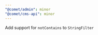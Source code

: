 ```yaml
---
"@comet/admin": minor
"@comet/cms-api": minor
---
```


Add support for `notContains` to `StringFilter`
